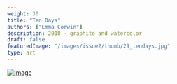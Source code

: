 ```yaml
---
weight: 30
title: "Ten Days"
authors: ["Emma Corwin"]
description: 2018 - graphite and watercolor 
draft: false
featuredImage: "/images/issue2/thumb/29_tendays.jpg"
type: art
---
```


<a href = "/images/issue2/29_tendays.jpeg" data-lightbox="img">![image](/images/issue2/29_tendays.jpeg#issues)</a>